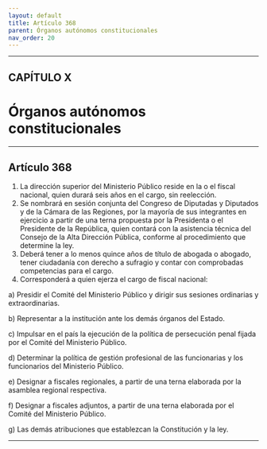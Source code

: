 ```yaml
---
layout: default
title: Artículo 368
parent: Órganos autónomos constitucionales
nav_order: 20
---
```


---

## CAPÍTULO X
# Órganos autónomos constitucionales

---

## Artículo 368

1. La dirección superior del Ministerio Público reside en la o el fiscal nacional, quien durará seis años en el cargo, sin reelección.
2. Se nombrará en sesión conjunta del Congreso de Diputadas y Diputados y de la Cámara de las Regiones, por la mayoría de sus integrantes en ejercicio a partir de una terna propuesta por la Presidenta o el Presidente de la República, quien contará con la asistencia técnica del Consejo de la Alta Dirección Pública, conforme al procedimiento que determine la ley.
3. Deberá tener a lo menos quince años de título de abogada o abogado, tener ciudadanía con derecho a sufragio y contar con comprobadas competencias para el cargo.
4. Corresponderá a quien ejerza el cargo de fiscal nacional:

a) Presidir el Comité del Ministerio Público y dirigir sus sesiones ordinarias y extraordinarias.

b) Representar a la institución ante los demás órganos del Estado.

c) Impulsar en el país la ejecución de la política de persecución penal fijada por el Comité del Ministerio Público.

d) Determinar la política de gestión profesional de las funcionarias y los funcionarios del Ministerio Público.

e) Designar a fiscales regionales, a partir de una terna elaborada por la asamblea regional respectiva.

f) Designar a fiscales adjuntos, a partir de una terna elaborada por el Comité del Ministerio Público.

g) Las demás atribuciones que establezcan la Constitución y la ley.

---
